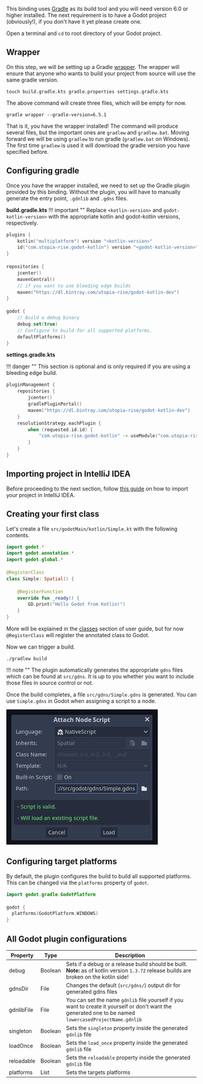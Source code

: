 This binding uses [Gradle](https://gradle.org) as its build tool and you will need version 6.0 or higher installed. The next requirement is to have a Godot project (obviously!), if you don't have it yet please create one.

Open a terminal and `cd` to root directory of your Godot project.

## Wrapper
On this step, we will be setting up a Gradle [wrapper](https://docs.gradle.org/current/userguide/gradle_wrapper.html). The wrapper will ensure that anyone who wants to build your project from source will use the same gradle version.

```shell
touch build.gradle.kts gradle.properties settings.gradle.kts
```

The above command will create three files, which will be empty for now.

```shell
gradle wrapper --gradle-version=6.5.1
```

That is it, you have the wrapper installed! The command will produce several files, but the important ones are `gradlew` and `gradlew.bat`. Moving forward we will be using `gradlew` to run gradle (`gradlew.bat` on Windows). The first time `gradlew` is used it will download the gradle version you have specified before.

## Configuring gradle
Once you have the wrapper installed, we need to set up the Gradle plugin provided by this binding. Without the plugin, you will have to manually generate the entry point, `.gdnlib` and `.gdns` files.

**build.gradle.kts**
!!! important ""
    Replace `<kotlin-version>` and `godot-kotlin-version>` with the appropriate kotlin and godot-kotlin versions, respectively.
```kotlin
plugins {
    kotlin("multiplatform") version "<kotlin-version>"
    id("com.utopia-rise.godot-kotlin") version "<godot-kotlin-version>"
}

repositories {
    jcenter()
    mavenCentral()
    // if you want to use bleeding edge builds
    maven("https://dl.bintray.com/utopia-rise/godot-kotlin-dev")
}

godot {
    // Build a debug binary
    debug.set(true)
    // Configure to build for all supported platforms.
    defaultPlatforms()
}
```

    
**settings.gradle.kts**

!!! danger ""
    This section is optional and is only required if you are using a bleeding edge build.
    
```kotlin
pluginManagement {
    repositories {
        jcenter()
        gradlePluginPortal()
        maven("https://dl.bintray.com/utopia-rise/godot-kotlin-dev")
    }
    resolutionStrategy.eachPlugin {
        when (requested.id.id) {
            "com.utopia-rise.godot-kotlin" -> useModule("com.utopia-rise:godot-gradle-plugin:${requested.version}")
        }
    }
}
```
    
## Importing project in IntelliJ IDEA
Before proceeding to the next section, follow [this guide](ide.md) on how to import your project in IntelliJ IDEA.

## Creating your first class

Let's create a file `src/godotMain/kotlin/Simple.kt` with the following contents.

```kotlin
import godot.*
import godot.annotation.*
import godot.global.*

@RegisterClass
class Simple: Spatial() {

    @RegisterFunction
    override fun _ready() {
        GD.print("Hello Godot from Kotlin!")
    }
}
```

More will be explained in the [classes](../user-guide/classes.md) section of user guide, but for now `@RegisterClass` will register
the annotated class to Godot.
    
Now we can trigger a build.

```shell
./gradlew build
``` 

!!! note ""
    The plugin automatically generates the appropriate `gdns` files which can be found at `src/gdns`. It is up to you whether you want to include those files in source control or not.

Once the build completes, a file `src/gdns/Simple.gdns` is generated. You can use `Simple.gdns` in Godot when assigning a script to a node.

![Attach Node Script](../assets/img/attach.png)

## Configuring target platforms

By default, the plugin configures the build to build all supported platforms. This can be changed via the `platforms` property of `godot`.

```kotlin
import godot.gradle.GodotPlatform

godot {
  platforms(GodotPlatform.WINDOWS)
}
```

## All Godot plugin configurations

| Property              | Type                | Description                                                                                                                                                                                                                                                                                                          |
|-----------------------|---------------------|----------------------------------------------------------------------------------------------------------------------------------------------------------------------------------------------------------------------------------------------------------------------------------------------------------------------|
| debug                 | Boolean             | Sets if a debug or a release build should be built. **Note:** as of kotlin version `1.3.72` release builds are broken on the kotlin side!                                                                                                                                                                            |
| gdnsDir               | File                | Changes the default (`src/gdns/`) output dir for generated gdns files                                                                                                                                                                                                                                                |
| gdnlibFile            | File                | You can set the name `gdnlib` file yourself if you want to create it yourself or don't want the generated one to be named `lowercasedProjectName.gdnlib`                                                                                                                                                             |
| singleton             | Boolean             | Sets the `singleton` property inside the generated `gdnlib` file                                                                                                                                                                                                                                                     |
| loadOnce              | Boolean             | Sets the `load_once` property inside the generated `gdnlib` file                                                                                                                                                                                                                                                     |
| reloadable            | Boolean             | Sets the `reloadable` property inside the generated `gdnlib` file                                                                                                                                                                                                                                                    |
| platforms             | List<GodotPlatform> | Sets the targets platforms                                                                                                                                                                                                                                                                                           |